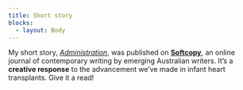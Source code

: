 ```yaml
---
title: Short story
blocks:
  - layout: Body
---
```


My short story, [_Administration_](http://www.softcopy.org.au/2018/01/administration.html), was published on [**Softcopy**](http://www.softcopy.org.au/2018/01/administration.html), an online journal of contemporary writing by emerging Australian writers. It’s a **creative response** to the advancement we’ve made in infant heart transplants. Give it a read!
